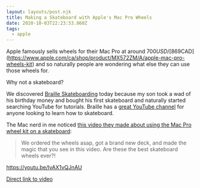 ```yaml
---
layout: layouts/post.njk
title: Making a Skateboard with Apple's Mac Pro Wheels
date: 2020-10-03T22:23:53.860Z
tags:
  - apple
---
```

Apple famously sells wheels for their Mac Pro at around $700USD / [$869CAD](https://www.apple.com/ca/shop/product/MX572ZM/A/apple-mac-pro-wheels-kit) and so naturally people are wondering what else they can use those wheels for.

Why not a skateboard?

We discovered [Braille Skateboarding](https://brailleskateboarding.com/) today because my son took a wad of his birthday money and bought his first skateboard and naturally started searching YouTube for tutorials. Braille has a [great YouTube channel](https://www.youtube.com/channel/UC9PgszLOAWhQC6orYejcJlw) for anyone looking to learn how to skateboard. 

The Mac nerd in me noticed [this video they made about using the Mac Pro wheel kit on a skateboard](https://youtu.be/IvAX1vQJnAU):

> We ordered the wheels asap, got a brand new deck, and made the magic that you see in this video. Are these the best skateboard wheels ever?!

https://youtu.be/IvAX1vQJnAU

[Direct link to video](https://youtu.be/IvAX1vQJnAU)